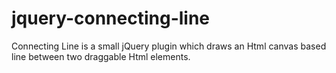 # jquery-connecting-line
Connecting Line is a small jQuery plugin which draws an Html canvas based line between two draggable Html elements.

